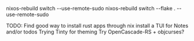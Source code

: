 nixos-rebuild switch --use-remote-sudo
nixos-rebuild switch --flake . --use-remote-sudo



TODO:
Find good way to install rust apps through nix
install a TUI for Notes and/or todos
Trying Tinty for theming
Try OpenCascade-RS + objcurses?
